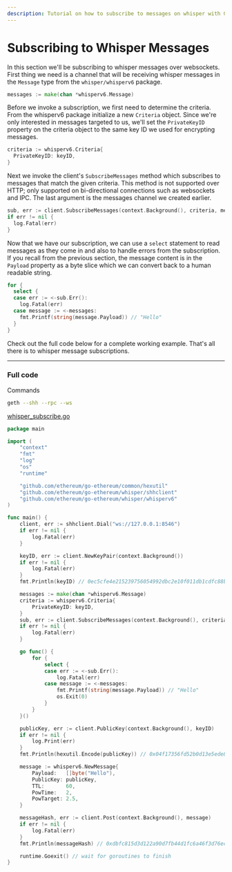 ```yaml
---
description: Tutorial on how to subscribe to messages on whisper with Go.
---
```


# Subscribing to Whisper Messages

In this section we'll be subscribing to whisper messages over websockets. First thing we need is a channel that will be receiving whisper messages in the `Message` type from the `whisper/whisperv6` package.

```go
messages := make(chan *whisperv6.Message)
```

Before we invoke a subscription, we first need to determine the criteria. From the whisperv6 package initialize a new `Criteria` object. Since we're only interested in messages targeted to us, we'll set the `PrivateKeyID` property on the criteria object to the same key ID we used for encrypting messages.

```go
criteria := whisperv6.Criteria{
  PrivateKeyID: keyID,
}
```

Next we invoke the client's `SubscribeMessages` method which subscribes to messages that match the given criteria. This method is not supported over HTTP; only supported on bi-directional connections such as websockets and IPC. The last argument is the messages channel we created earlier.

```go
sub, err := client.SubscribeMessages(context.Background(), criteria, messages)
if err != nil {
  log.Fatal(err)
}
```

Now that we have our subscription, we can use a `select` statement to read messages as they come in and also to handle errors from the subscription. If you recall from the previous section, the message content is in the `Payload` property as a byte slice which we can convert back to a human readable string.

```go
for {
  select {
  case err := <-sub.Err():
    log.Fatal(err)
  case message := <-messages:
    fmt.Printf(string(message.Payload)) // "Hello"
  }
}
```

Check out the full code below for a complete working example. That's all there is to whisper message subscriptions.

---

### Full code

Commands

```bash
geth --shh --rpc --ws
```

[whisper_subscribe.go](https://github.com/mhxw/eth-dev-with-go/blob/main/code/whisper_subscribe.go)

```go
package main

import (
	"context"
	"fmt"
	"log"
	"os"
	"runtime"

	"github.com/ethereum/go-ethereum/common/hexutil"
	"github.com/ethereum/go-ethereum/whisper/shhclient"
	"github.com/ethereum/go-ethereum/whisper/whisperv6"
)

func main() {
	client, err := shhclient.Dial("ws://127.0.0.1:8546")
	if err != nil {
		log.Fatal(err)
	}

	keyID, err := client.NewKeyPair(context.Background())
	if err != nil {
		log.Fatal(err)
	}
	fmt.Println(keyID) // 0ec5cfe4e215239756054992dbc2e10f011db1cdfc88b9ba6301e2f9ea1b58d2

	messages := make(chan *whisperv6.Message)
	criteria := whisperv6.Criteria{
		PrivateKeyID: keyID,
	}
	sub, err := client.SubscribeMessages(context.Background(), criteria, messages)
	if err != nil {
		log.Fatal(err)
	}

	go func() {
		for {
			select {
			case err := <-sub.Err():
				log.Fatal(err)
			case message := <-messages:
				fmt.Printf(string(message.Payload)) // "Hello"
				os.Exit(0)
			}
		}
	}()

	publicKey, err := client.PublicKey(context.Background(), keyID)
	if err != nil {
		log.Print(err)
	}
	fmt.Println(hexutil.Encode(publicKey)) // 0x04f17356fd52b0d13e5ede84f998d26276f1fc9d08d9e73dcac6ded5f3553405db38c2f257c956f32a0c1fca4c3ff6a38a2c277c1751e59a574aecae26d3bf5d1d

	message := whisperv6.NewMessage{
		Payload:   []byte("Hello"),
		PublicKey: publicKey,
		TTL:       60,
		PowTime:   2,
		PowTarget: 2.5,
	}

	messageHash, err := client.Post(context.Background(), message)
	if err != nil {
		log.Fatal(err)
	}
	fmt.Println(messageHash) // 0xdbfc815d3d122a90d7fb44d1fc6a46f3d76ec752f3f3d04230fe5f1b97d2209a

	runtime.Goexit() // wait for goroutines to finish
}
```
